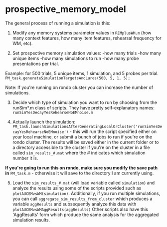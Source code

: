 prospective_memory_model
========================

The general process of running a simulation is this:

1. Modify any memory systems parameter values in `REMplusWM.m` (how many context features, how many item features, rehearsal frequency for WM, etc).

2. Set prospective memory simulation values:
  -how many trials
  -how many unique items
  -how many simulations to run
  -how many probe presentations per trial.
  
  Example: for 500 trials, 5 unique items, 1 simulation, and 5 probes per trial.
  `PM_task.generateSimulationTargetsAndLures(500, 5, 1, 5);`
  
  Note: If you're running on rondo cluster you can increase the number of simulations.

3. Decide which type of simulation you want to run by choosing from the runSim*.m class of scripts. They have pretty self-explanatory names: `runSimYesDecayYesRehearseNoEMnoise.m`

4. Actually launch the simulation:
  `PM_task.launchSimulationsAfterGeneratingLocalOrCluster('runSimYesDecayYesRehearseNoEMnoise')` - this will run the script specified either on your local machine, or submit a bunch of jobs to run if you're on the rondo cluster.  The results will be saved either in the current folder or to a directory accessible to the cluster if you're on the cluster in a file called `sim_results_#.mat` where the # indicates which simulation number it is.
  
  **If you're going to run this on rondo, make sure you modify the save path in** `PM_task.m` -  otherwise it will save to the directory I am currently using.

5. Load the `sim_results_#.mat` (will load variable called `simulation`) and analyze the results using some of the scripts provided such as `plotAUCEMvsWM(simulation)`.  Additionally, if you run multiple simulations, you can call `aggregate_sim_results_from_cluster` which produces a variable `aggResults` and subsequently analyze this data with `plotAUCEMvsWMAggResults(aggResults)` Other scripts also have this 'AggResults' form which produce the same analysis for the aggregated simulation results.
